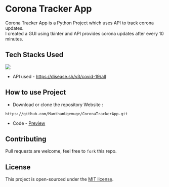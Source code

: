 # Corona Tracker App
Corona Tracker App is a Python Project which uses API to track corona updates. </br>
I created a GUI using tkinter and API provides corona updates after every 10 minutes.


## Tech Stacks Used
<a target="_blank" href="https://www.python.org/"><img src="https://img.shields.io/badge/Python-14354C?style=for-the-badge&logo=python&logoColor=white"></img></a>

- API used - https://disease.sh/v3/covid-19/all

## How to use Project

- Download or clone the repository Website : 

```
https://github.com/ManthanUgemuge/CoronaTrackerApp.git
```
- Code - [Preview](https://raw.githubusercontent.com/ManthanUgemuge/CoronaTrackerApp/main/Corona%20Tracker%20App.py)

## Contributing
Pull requests are welcome, feel free to ```fork``` this repo.

## License
This project is open-sourced under the [MIT license]().
